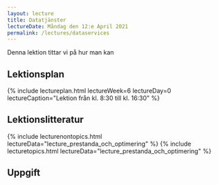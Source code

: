 ```yaml
---
layout: lecture
title: Datatjänster
lectureDate: Måndag den 12:e April 2021
permalink: /lectures/dataservices
---
```

Denna lektion tittar vi på hur man kan 

## Lektionsplan

{% include lectureplan.html lectureWeek=6 lectureDay=0 lectureCaption="Lektion från kl. 8:30 till kl. 16:30" %}

## Lektionslitteratur

{% include lecturenontopics.html lectureData="lecture_prestanda_och_optimering" %}
{% include lecturetopics.html lectureData="lecture_prestanda_och_optimering" %}

## Uppgift
